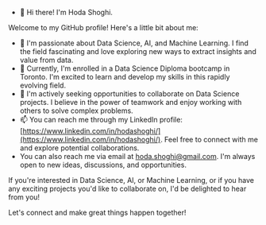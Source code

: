 - 👋 Hi there! I'm Hoda Shoghi.

Welcome to my GitHub profile! Here's a little bit about me:

- 👀 I'm passionate about Data Science, AI, and Machine Learning. I find the field fascinating and love exploring new ways to extract insights and value from data.
- 🌱 Currently, I'm enrolled in a Data Science Diploma bootcamp in Toronto. I'm excited to learn and develop my skills in this rapidly evolving field.
- 💞️ I'm actively seeking opportunities to collaborate on Data Science projects. I believe in the power of teamwork and enjoy working with others to solve complex problems.
- 📫 You can reach me through my LinkedIn profile: [https://www.linkedin.com/in/hodashoghi/](https://www.linkedin.com/in/hodashoghi/). Feel free to connect with me and explore potential collaborations.
- You can also reach me via email at hoda.shoghi@gmail.com. I'm always open to new ideas, discussions, and opportunities.

If you're interested in Data Science, AI, or Machine Learning, or if you have any exciting projects you'd like to collaborate on, I'd be delighted to hear from you!

Let's connect and make great things happen together!
<!---
HodaShoghi/HodaShoghi is a ✨ special ✨ repository because its `README.md` (this file) appears on your GitHub profile.
You can click the Preview link to take a look at your changes.
--->
